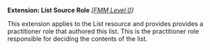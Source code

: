 **Extension: List Source Role**  *[[FMM Level 0](guidance.html)]*

This extension applies to the List resource and provides provides a practitioner role that authored this list. This is the practitioner role responsible for deciding the contents of the list. 

